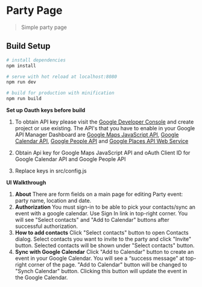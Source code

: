 # Party Page

> Simple party page

## Build Setup

``` bash
# install dependencies
npm install

# serve with hot reload at localhost:8080
npm run dev

# build for production with minification
npm run build
```

**Set up Oauth keys before build**

1. To obtain API key please visit the [Google Developer Console](https://console.developers.google.com/) and create project or use existing. The API's that you have to enable in your Google API Manager Dashboard are [Google Maps JavaScript API](https://developers.google.com/maps/documentation/javascript/), [Google Calendar API](https://developers.google.com/google-apps/calendar/), [Google People API](https://developers.google.com/people/) and [Google Places API Web Service](https://developers.google.com/places/web-service/)
2. Obtain Api key for Google Maps JavaScript API and oAuth Client ID  for Google Calendar API and Google People API

3. Replace keys in src/config.js

**UI Walkthrough**

1. **About**
There are form fields on a main page for editing Party event: party name, location and date.
2. **Authorization**
You must sign-in to be able to pick your contacts/sync an event with a google calendar. Use Sign In link in top-right corner. You will see "Select contacts" and "Add to Calendar" buttons after successful authorization.
3. **How to add contacts**
Click "Select contacts" button to open Contacts dialog. Select contacts you want to invite to the party and click "Invite" button. Selected contacts will be shown under "Select contacts" button.
4. **Sync with Google Calendar**
Click "Add to Calendar" button to create an event in your Google Calendar. You will see a “success message” at top-right corner of the page.  "Add to Calendar" button will be changed to "Synch Calendar" button. Clicking this button will update the event in the Google Calendar.
